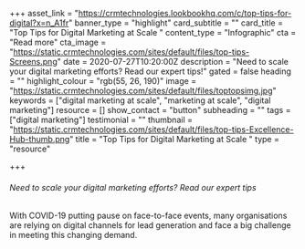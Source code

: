 +++
asset_link = "https://crmtechnologies.lookbookhq.com/c/top-tips-for-digital?x=n_A1fr"
banner_type = "highlight"
card_subtitle = ""
card_title = "Top Tips for Digital Marketing at Scale "
content_type = "Infographic"
cta = "Read more"
cta_image = "https://static.crmtechnologies.com/sites/default/files/top-tips-Screens.png"
date = 2020-07-27T10:20:00Z
description = "Need to scale your digital marketing efforts? Read our expert tips!"
gated = false
heading = ""
highlight_colour = "rgb(55, 26, 190)"
image = "https://static.crmtechnologies.com/sites/default/files/toptopsimg.jpg"
keywords = ["digital marketing at scale", "marketing at scale", "digital marketing"]
resource = []
show_contact = "button"
subheading = ""
tags = ["digital marketing"]
testimonial = ""
thumbnail = "https://static.crmtechnologies.com/sites/default/files/top-tips-Excellence-Hub-thumb.png"
title = "Top Tips for Digital Marketing at Scale "
type = "resource"

+++
###### Need to scale your digital marketing efforts? Read our expert tips

With COVID-19 putting pause on face-to-face events, many organisations are relying on digital channels for lead generation and face a big challenge in meeting this changing demand.